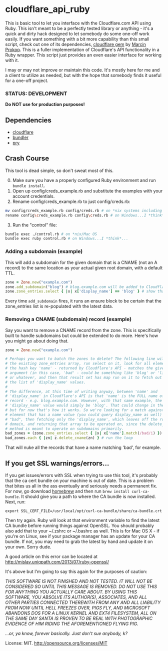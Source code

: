 # cloudflare_api_ruby

This is basic tool to let you interface with the Cloudflare.com API using Ruby.
This isn't meant to be a perfectly tested library or anything - it's a quick
and dirty hack designed to let somebody do some one-off work easily. If you want
something with a bit more capability than this small script, check out one of
its dependencies,
[cloudflare gem](https://github.com/b4k3r/cloudflare) by
[Marcin Prokop](https://github.com/b4k3r). This is a fuller implementation of
Cloudflare's API functionality in a Ruby wrapper. This script just provides
an even easier interface for working with it.

I may or may not improve or maintain this code. It's mostly here for me and a
client to utilize as needed, but with the hope that somebody finds it useful
for a one-off project.

### STATUS: DEVELOPMENT
__Do NOT use for production purposes!__

## Dependencies
* [cloudflare](http://rubygems.org/gems/cloudflare)
* [bundler](http://rubygems.org/gems/bundler)
* [pry](http://rubygems.org/gems/pry)

## Crash Course

This tool is dead simple, so don't sweat most of this.

0. Make sure you have a properly configured Ruby environment and run ```bundle install```.
1. Open up config/creds_example.rb and substitute the examples with your account credentials.
2. Rename config/creds_example.rb to just config/creds.rb:
```bash
mv config/creds_example.rb config/creds.rb # on *nix systems including Mac OS X
rename config\creds_example.rb config\creds.rb # on Windows...I *think*...
```
3. Run the "control" file:
```bash
bundle exec ./control.rb # on *nix/Mac OS
bundle exec ruby control.rb # on Windows...I *think*...
```

### Adding a subdomain (example)

This will add a subdomain for the given domain that is a CNAME (not an A record)
to the same location as your actual given root domain, with a default TTL.

```ruby
zone = Zone.new("example.com")
zone.add_subdomain("blog") # blog.example.com will be added to Cloudflare
zone.zone_entries.select { |x| x['display_name'] == 'blog' } # show that blog now exists in the result set
```

Every time ```add_subdomain``` fires, it runs an ensure block to be certain that
the zone_entries list is re-populated with the latest data.

### Removing a CNAME (subdomain) record (example)

Say you want to remove a CNAME record from the zone. This is specifically built
to handle subdomains but could be extended to do more. Here's how you might
go about doing that.

```ruby
zone = Zone.new("example.com")

# Perhaps you want to batch the zones to delete? The following line will take
# the existing zone_entries array, run select on it, look for all elements where
# the hash key 'name' - returned by Cloudflare's API - matches the given
# argument (in this case, 'bad' - could be something like 'blog' or 'listserv')
# or whatever, and then that result set has map run on it to fetch out just
# the list of 'display_name' values.
#
# The difference, at this time of writing anyway, between 'name' and
# 'display_name' in Cloudflare's API is that 'name' is the FULL name of the
# record - e.g. blog.example.com. However, with that same example, the
# 'display_name' value would simply be 'blog'. That could change in the future,
# but for now that's how it works. So we're looking for a match against any
# element that has a name value (you could query display_name as well) of
# "bad", then fetching only the 'display_name', which leaves off the root
# domain, and returning that array to be operated on, since the delete_cname
# method is meant to operate on subdomains primarily.
bad_zones = (zone.zone_entries.select { |x| x['name'].match(/bad/i) }).map { |x| x['display_name']}
bad_zones.each { |zn| z.delete_cname(zn) } # run the loop
```

That will nuke all the records that have a name matching 'bad', for example.

## If you get SSL warnings/errors...

If you get issues/errors with SSL when trying to use this tool, it's probably
that the ca cert bundle on your machine is out of date. This is a problem that
bites us all in the ass eventually and seriously needs a permanent fix. For now,
go download [homebrew](http://brew.sh/) and then run
```brew install curl-ca-bundle```. It should give you a path to where the CA
bundle is now installed. Next, run:

```
export SSL_CERT_FILE=/usr/local/opt/curl-ca-bundle/share/ca-bundle.crt
```

Then try again. Ruby will look at that environment variable to find the latest
CA bundle before running things against OpenSSL. You should probably also add
that to your ~/.zshrc or ~/.bashrc as well. This is for Mac OS X - if you're
on Linux, see if your package manager has an update for your CA bundle. If not,
you may need to grab the latest by hand and update it on your own. Sorry dude.

A good article on this error can be located at
http://mislav.uniqpath.com/2013/07/ruby-openssl/

It's above but I'm going to say this again for the purposes of caution:

*THIS SOFTWARE IS NOT FINISHED AND NOT TESTED. IT WILL NOT BE CONSIDERED SO
UNTIL THIS MESSAGE IS REMOVED. DO NOT USE THIS FOR ANYTHING YOU ACTUALLY CARE
ABOUT. BY USING THIS SOFTWARE, YOU ABSOLVE ITS AUTHOR(S), ASSOCIATES, AND ALL
OTHER PARTIES CONNECTED THEREWITH FROM ANY AND ALL LIABILITY FROM NOW UNTIL HELL
FREEZES OVER, PIGS FLY, AND MICROSOFT ABANDONS DOS FOR A LINUX KERNEL AND EXT4
FILESYSTEM, ALL ON THE SAME DAY SANTA IS PROVEN TO BE REAL WITH PHOTOGRAPHIC
EVIDENCE OF HIM RIDING THE AFOREMENTIONED FLYING PIG.*

*...or, ya know, forever basically. Just don't sue anybody, k?*

License: MIT. http://opensource.org/licenses/MIT
